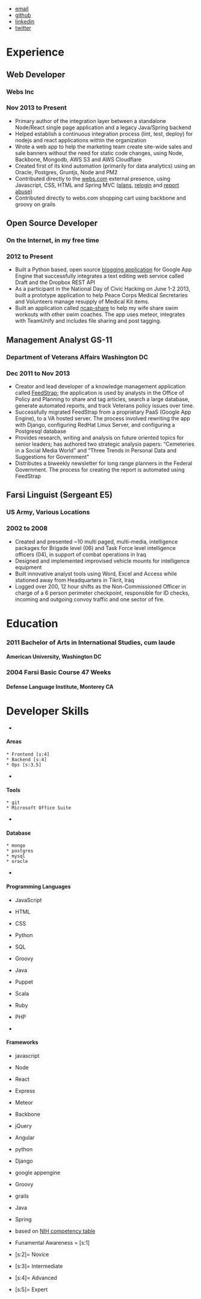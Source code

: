 *   [email](mailto:matthew.c.halbe@gmail.com)
*   [github](https://github.com/eblahm)
*   [linkedin](https://www.linkedin.com/pub/matthew-halbe/2b/a37/911)
*   [twitter](https://twitter.com/_yonant)

# Experience
## Web Developer
### Webs Inc
### Nov 2013 to Present
*   Primary author of the integration layer between a standalone Node/React single page application and a legacy Java/Spring backend
*   Helped establish a continuous integration process (lint, test, deploy) for nodejs and react applications within the organization
*   Wrote a web app to help the marketing team create site-wide sales and sale banners without the need for static code changes, using Node, Backbone, Mongodb, AWS S3 and AWS Cloudflare
*   Created first of its kind automation (primarily for data analytics) using an Oracle, Postgres, Gruntjs, Node and PM2
*   Contributed directly to the [webs.com](http://www.webs.com) external presence, using Javascript, CSS, HTML and Spring MVC ([plans](http://web.archive.org/web/20140913164143/http://www.webs.com/plans), [relogin](http://web.archive.org/web/20140911033259/http://www.webs.com/s/login/relogin) and [report abuse](http://web.archive.org/web/20140913164711/http://www.webs.com/report-abuse))
*   Contributed directly to webs.com shopping cart using backbone and groovy on grails

## Open Source Developer
### On the Internet, in my free time
### 2012 to Present
*   Built a Python based, open source [blogging application](https://github.com/eblahm/eblahg) for Google App Engine that successfully integrates a text editing web service called Draft and the Dropbox REST API
*   As a participant in the National Day of Civic Hacking on June 1-2 2013, built a prototype application to help Peace Corps Medical Secretaries and Volunteers manage resupply of Medical Kit items.
*   Built an application called [ncap-share](https://github.com/eblahm/ncap-share) to help my wife share swim workouts with other swim coaches. The app uses meteor, integrates with TeamUnify and includes file sharing and post tagging.


## Management Analyst GS-11
### Department of Veterans Affairs Washington DC
### Dec 2011 to Nov 2013
*   Creator and lead developer of a knowledge management application called [FeedStrap](http://feedstrap.vacloud.us/); the application is used by analysts in the Office of Policy and Planning to share and tag articles, search a large database, generate automated reports, and track Veterans policy issues over time.
*   Successfully migrated FeedStrap from a proprietary PaaS (Google App Engine), to a VA hosted server. The process involved rewriting the app with Django, configuring RedHat Linux Server, and configuring a Postgresql database
*   Provides research, writing and analysis on future oriented topics for senior leaders; has authored two strategic analysis papers: “Cemeteries in a Social Media World” and “Three Trends in Personal Data and Suggestions for Government”
*   Distributes a biweekly newsletter for long range planners in the Federal Government. The process for creating the report is automated using FeedStrap

## Farsi Linguist (Sergeant E5)
### US Army, Various Locations
### 2002 to 2008
*   Created and presented ~10 multi paged, multi-media, intelligence packages for Brigade level (06) and Task Force level intelligence officers (04), in support of combat operations in Iraq
*   Designed and implemented improvised vehicle mounts for intelligence equipment
*   Built innovative analyst tools using Word, Excel and Access while stationed away from Headquarters in Tikrit, Iraq
*   Logged over 200, 12 hour shifts as the Non-Commissioned Officer in charge of a 6 person perimeter checkpoint, responsible for ID checks, incoming and outgoing convoy traffic and one sector of fire.

# Education

### 2011 Bachelor of Arts in International Studies, cum laude
#### American University, Washington DC
### 2004 Farsi Basic Course 47 Weeks
#### Defense Language Institute, Monterey CA

# Developer Skills
* 
#### Areas
    * Frontend [s:4]
    * Backend [s:4]
    * Ops [s:3.5]

* 
#### Tools
    * git
    * Microsoft Office Suite

* 
#### Database
    * mongo
    * postgres
    * mysql
    * oracle


* 
#### Programming Languages
* JavaScript
* HTML
* CSS
* Python
* SQL
* Groovy
* Java
* Puppet
* Scala
* Ruby
* PHP  


* 
#### Frameworks
* javascript
* Node
* React
* Express
* Meteor
* Backbone
* jQuery
* Angular
* python
* Django
* google appengine
* Groovy
* grails
* Java
* Spring


* based on [NIH competency table](http://hr.od.nih.gov/workingatnih/competencies/proficiencyscale.htm)
*   Funamental Awareness = [s:1]
*   [s:2]= Novice
*   [s:3]= Intermediate
*   [s:4]= Advanced
*   [s:5]= Expert
